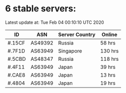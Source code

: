 # 6 stable servers:

Latest update at: Tue Feb 04 00:10:10 UTC 2020

| ID | ASN | Server Country | Online |
| -- | --- | -------------- | ------ |
| #.15CF | AS49392 | Russia | 58 hrs |
| #.7F1D | AS63949 | Singapore | 130 hrs |
| #.5CBD | AS48347 | Russia | 118 hrs |
| #.4F11 | AS63949 | Japan | 39 hrs |
| #.CAE8 | AS63949 | Japan | 13 hrs |
| #.4804 | AS63949 | Japan | 19 hrs |

